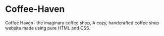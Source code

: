 # Coffee-Haven
Coffee Haven- the imaginary coffee shop, A cozy, handcrafted coffee shop website made using pure HTML and CSS.
